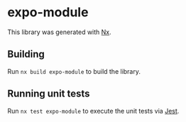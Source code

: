 # expo-module

This library was generated with [Nx](https://nx.dev).



## Building

Run `nx build expo-module` to build the library.





## Running unit tests

Run `nx test expo-module` to execute the unit tests via [Jest](https://jestjs.io).


